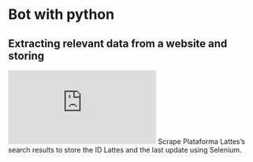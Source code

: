 # Bot with python
## Extracting relevant data from a website and storing

   ![Example 1](https://github.com/roscibely/bot-with-python/blob/main/example1.py) Scrape Plataforma Lattes’s search results to store the ID Lattes and the last update using Selenium. 
